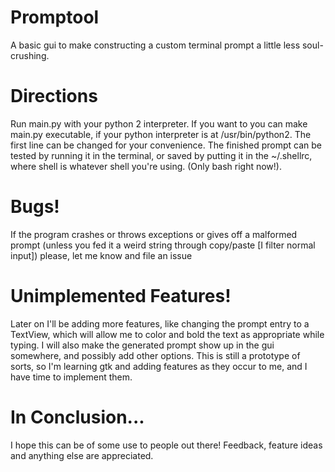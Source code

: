# Promptool

A basic gui to make constructing a custom terminal prompt a little less soul-crushing.

# Directions

Run main.py with your python 2 interpreter. If you want to you can make main.py executable, if your python interpreter is at /usr/bin/python2. The first line can be changed for your convenience. The finished prompt can be tested by running it in the terminal, or saved by putting it in the ~/.shellrc, where shell is whatever shell you're using. (Only bash right now!).

# Bugs!

If the program crashes or throws exceptions or gives off a malformed prompt (unless you fed it a weird string through copy/paste [I filter normal input]) please, let me know and file an issue

# Unimplemented Features!

Later on I'll be adding more features, like changing the prompt entry to a TextView, which will allow me to color and bold the text as appropriate while typing. I will also make the generated prompt show up in the gui somewhere, and possibly add other options. This is still a prototype of sorts, so I'm learning gtk and adding features as they occur to me, and I have time to implement them. 

# In Conclusion...

I hope this can be of some use to people out there! Feedback, feature ideas and anything else are appreciated.
